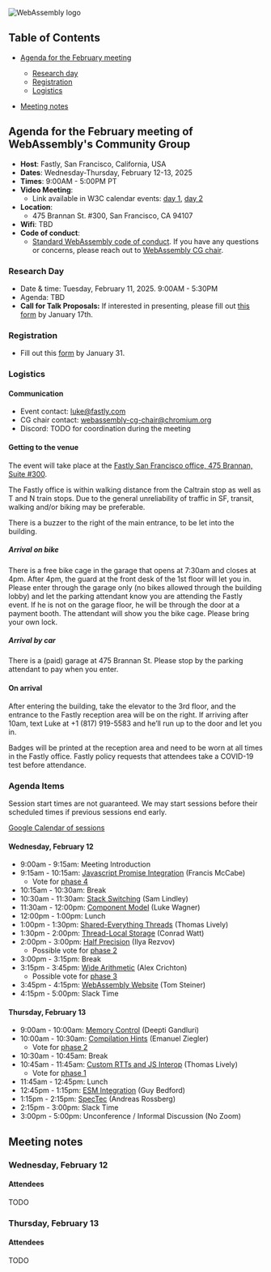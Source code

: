 ![WebAssembly logo](/images/WebAssembly.png)

## Table of Contents

* [Agenda for the February meeting](#agenda-for-the-February-meeting-of-webassemblys-community-group)

   * [Research day](#research-day)
   * [Registration](#registration)
   * [Logistics](#logistics)

* [Meeting notes](#meeting-notes)


## Agenda for the February meeting of WebAssembly's Community Group

- **Host**: Fastly, San Francisco, California, USA
- **Dates**: Wednesday-Thursday, February 12-13, 2025
- **Times**: 9:00AM - 5:00PM PT
- **Video Meeting**:
    - Link available in W3C calendar events: [day 1](https://www.w3.org/events/meetings/ba7a6a57-726e-4ceb-b01f-91f565253c8d/), [day 2](https://www.w3.org/events/meetings/fda3e89c-7f6b-4ec3-9c24-e54dcb02e728/)
- **Location**:
    - 475 Brannan St. #300, San Francisco, CA 94107
- **Wifi**: TBD
- **Code of conduct**:
    - [Standard WebAssembly code of conduct](https://github.com/WebAssembly/meetings/blob/main/CODE_OF_CONDUCT.md). If you have any questions or concerns, please reach out to [WebAssembly CG chair](mailto:webassembly-cg-chair@chromium.org).

### Research Day

- Date & time: Tuesday, February 11, 2025. 9:00AM - 5:30PM
- Agenda: TBD
- **Call for Talk Proposals:** If interested in presenting, please fill out [this form](https://forms.gle/KMuDVFvAqVSutjYC9) by January 17th.

### Registration

- Fill out this [form](https://docs.google.com/forms/d/e/1FAIpQLSei-6h9luzk71GDHYi6avRftA5SyQOgL31mJIBu1BJ2Vhh0og/viewform) by January 31.

### Logistics

#### Communication

- Event contact: luke@fastly.com
- CG chair contact: webassembly-cg-chair@chromium.org
- Discord: TODO for coordination during the meeting

#### Getting to the venue
The event will take place at the [Fastly San Francisco office, 475 Brannan, Suite #300](https://maps.app.goo.gl/nptQ3JZcyZQiZotd9).

The Fastly office is within walking distance from the Caltrain stop as well as T and N train stops.  Due to the general unreliability of traffic in SF, transit, walking and/or biking may be preferable.

There is a buzzer to the right of the main entrance, to be let into the building.  

##### Arrival on bike
There is a free bike cage in the garage that opens at 7:30am and closes at 4pm.  After 4pm, the guard at the front desk of the 1st floor will let you in.  Please enter through the garage only (no bikes allowed through the building lobby) and let the parking attendant know you are attending the Fastly event. If he is not on the garage floor, he will be through the door at a payment booth.  The attendant will show you the bike cage.  Please bring your own lock.

##### Arrival by car
There is a (paid) garage at 475 Brannan St.  Please stop by the parking attendant to pay when you enter.

#### On arrival
After entering the building, take the elevator to the 3rd floor, and the entrance to the Fastly reception area will be on the right.  If arriving after 10am, text Luke at +1 (817) 919-5583 and he’ll run up to the door and let you in.

Badges will be printed at the reception area and need to be worn at all times in the Fastly office.  Fastly policy requests that attendees take a COVID-19 test before attendance.

### Agenda Items

Session start times are not guaranteed. We may start sessions before their
scheduled times if previous sessions end early.

[Google Calendar of
sessions](https://calendar.google.com/calendar/u/0?cid=Y18zYmNkNzdiOWZmZjM4YzA0YTBiZmQwNGY0MDcxZGRjMGRkZjhmMTU2NzY4MzFlMWQ4YzYyYTkzODUwY2E2NmI4QGdyb3VwLmNhbGVuZGFyLmdvb2dsZS5jb20)

#### Wednesday, February 12

 - 9:00am - 9:15am: Meeting Introduction
 - 9:15am - 10:15am: [Javascript Promise Integration] (Francis McCabe)
   - Vote for [phase 4]
 - 10:15am - 10:30am: Break
 - 10:30am - 11:30am: [Stack Switching] (Sam Lindley)
 - 11:30am - 12:00pm: [Component Model] (Luke Wagner)
 - 12:00pm - 1:00pm: Lunch
 - 1:00pm - 1:30pm: [Shared-Everything Threads] (Thomas Lively)
 - 1:30pm - 2:00pm: [Thread-Local Storage] (Conrad Watt)
 - 2:00pm - 3:00pm: [Half Precision] (Ilya Rezvov)
   - Possible vote for [phase 2]
 - 3:00pm - 3:15pm: Break
 - 3:15pm - 3:45pm: [Wide Arithmetic] (Alex Crichton)
   - Possible vote for [phase 3]
 - 3:45pm - 4:15pm: [WebAssembly Website] (Tom Steiner)
 - 4:15pm - 5:00pm: Slack Time

#### Thursday, February 13

 - 9:00am - 10:00am: [Memory Control] (Deepti Gandluri)
 - 10:00am - 10:30am: [Compilation Hints] (Emanuel Ziegler)
   - Vote for [phase 2]
 - 10:30am - 10:45am: Break
 - 10:45am - 11:45am: [Custom RTTs and JS Interop] (Thomas Lively)
   - Vote for [phase 1]
 - 11:45am - 12:45pm: Lunch
 - 12:45pm - 1:15pm: [ESM Integration] (Guy Bedford)
 - 1:15pm - 2:15pm: [SpecTec] (Andreas Rossberg)
 - 2:15pm - 3:00pm: Slack Time
 - 3:00pm - 5:00pm: Unconference / Informal Discussion (No Zoom)

[Javascript Promise Integration]: https://github.com/WebAssembly/js-promise-integration/blob/main/proposals/js-promise-integration/Overview.md#javascript-promise-integration-proposal
[Stack Switching]: https://github.com/WebAssembly/stack-switching/blob/main/proposals/stack-switching/Explainer.md#stack-switching
[Component Model]: https://github.com/WebAssembly/component-model/blob/main/design/high-level/Goals.md#component-model-high-level-goals
[Shared-Everything Threads]: https://github.com/WebAssembly/shared-everything-threads/blob/main/proposals/shared-everything-threads/Overview.md#shared-everything-threads
[Thread-Local Storage]: https://github.com/WebAssembly/shared-everything-threads/issues/66
[Half Precision]: https://github.com/WebAssembly/half-precision/blob/main/proposals/half-precision/Overview.md#fp16-proposal
[Wide Arithmetic]: https://github.com/WebAssembly/wide-arithmetic/blob/main/proposals/wide-arithmetic/Overview.md#wide-arithmetic
[WebAssembly Website]: https://webassembly.org/
[SpecTec]: https://github.com/Wasm-DSL/spectec?tab=readme-ov-file#webassembly-spectec
[Compilation Hints]: https://github.com/WebAssembly/compilation-hints/blob/main/proposals/compilation-hints/Overview.md#compilation-hints-proposal
[Custom RTTs and JS Interop]: https://github.com/WebAssembly/design/issues/1552
[ESM Integration]: https://github.com/WebAssembly/esm-integration/tree/main/proposals/esm-integration#webassemblyes-module-integration
[Memory Control]: https://github.com/WebAssembly/memory-control/blob/main/proposals/memory-control/Overview.md
[phase 1]: https://github.com/WebAssembly/meetings/blob/main/process/phases.md#1-feature-proposal-community-group
[phase 2]: https://github.com/WebAssembly/meetings/blob/main/process/phases.md#2-feature-description-available-community--working-group
[phase 3]: https://github.com/WebAssembly/meetings/blob/main/process/phases.md#3-implementation-phase-community--working-group
[phase 4]: https://github.com/WebAssembly/meetings/blob/main/process/phases.md#4-standardize-the-feature-working-group

## Meeting notes

### Wednesday, February 12

#### Attendees

TODO

### Thursday, February 13

#### Attendees

TODO
